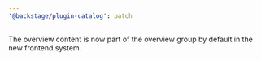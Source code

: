 ```yaml
---
'@backstage/plugin-catalog': patch
---
```


The overview content is now part of the overview group by default in the new frontend system.

